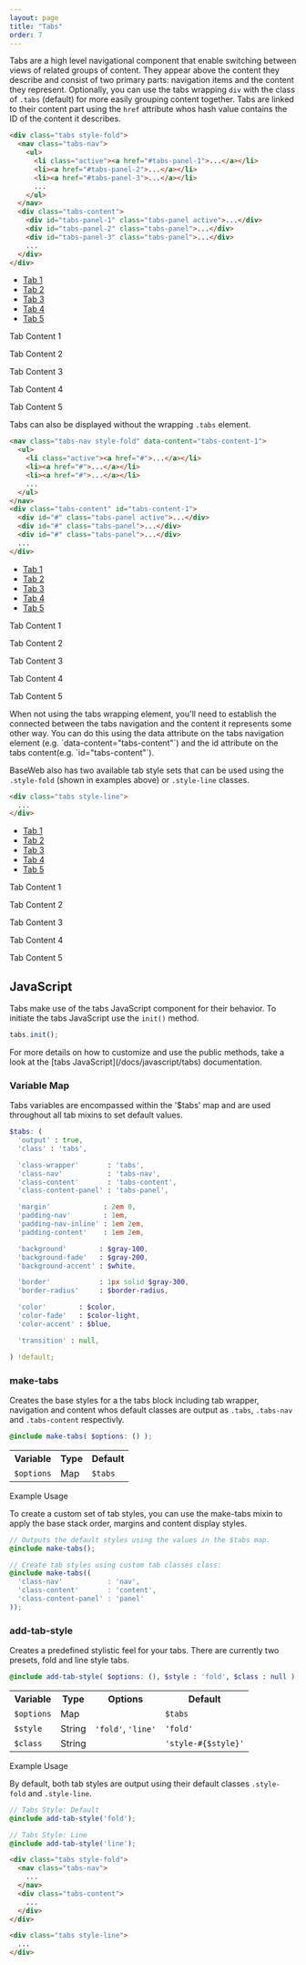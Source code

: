 ```yaml
---
layout: page
title: "Tabs"
order: 7
---
```


Tabs are a high level navigational component that enable switching between views of related groups of content. They appear above the content they describe and consist of two primary parts: navigation items and the content they represent. Optionally, you can use the tabs wrapping `div` with the class of `.tabs` (default) for more easily grouping content together. Tabs are linked to their content part using the `href` attribute whos hash value contains the ID of the content it describes.

```html
<div class="tabs style-fold">
  <nav class="tabs-nav">
    <ul>
      <li class="active"><a href="#tabs-panel-1">...</a></li>
      <li><a href="#tabs-panel-2">...</a></li>
      <li><a href="#tabs-panel-3">...</a></li>
      ...
    </ul>
  </nav>
  <div class="tabs-content">
    <div id="tabs-panel-1" class="tabs-panel active">...</div>
    <div id="tabs-panel-2" class="tabs-panel">...</div>
    <div id="tabs-panel-3" class="tabs-panel">...</div>
    ...
  </div>
</div>
```

<div class="demo demo-tabs">

  <div class="tabs style-fold">
    <nav class="tabs-nav">
      <ul>
        <li class="active"><a href="#tabs-panel-1">Tab 1</a></li>
        <li><a href="#tabs-panel-2">Tab 2</a></li>
        <li><a href="#tabs-panel-3">Tab 3</a></li>
        <li><a href="#tabs-panel-4">Tab 4</a></li>
        <li><a href="#tabs-panel-5">Tab 5</a></li>
      </ul>
    </nav>
    <div class="tabs-content">
      <div id="tabs-panel-1" class="tabs-panel active"><p>Tab Content 1</p></div>
      <div id="tabs-panel-2" class="tabs-panel"><p>Tab Content 2</p></div>
      <div id="tabs-panel-3" class="tabs-panel"><p>Tab Content 3</p></div>
      <div id="tabs-panel-4" class="tabs-panel"><p>Tab Content 4</p></div>
      <div id="tabs-panel-5" class="tabs-panel"><p>Tab Content 5</p></div>
    </div>
  </div>

</div><!-- .demo -->

Tabs can also be displayed without the wrapping `.tabs` element.

```html
<nav class="tabs-nav style-fold" data-content="tabs-content-1">
  <ul>
    <li class="active"><a href="#">...</a></li>
    <li><a href="#">...</a></li>
    <li><a href="#">...</a></li>
    ...
  </ul>
</nav>
<div class="tabs-content" id="tabs-content-1">
  <div id="#" class="tabs-panel active">...</div>
  <div id="#" class="tabs-panel">...</div>
  <div id="#" class="tabs-panel">...</div>
  ...
</div>
```

<div class="demo demo-tabs">

  <nav class="tabs-nav style-fold" data-content="tabs-content-1">
    <ul>
      <li class="active"><a href="#tabs-panel-6">Tab 1</a></li>
      <li><a href="#tabs-panel-7">Tab 2</a></li>
      <li><a href="#tabs-panel-8">Tab 3</a></li>
      <li><a href="#tabs-panel-9">Tab 4</a></li>
      <li><a href="#tabs-panel-10">Tab 5</a></li>
    </ul>
  </nav>
  <div class="tabs-content" id="tabs-content-1">
    <div id="tabs-panel-6" class="tabs-panel active"><p>Tab Content 1</p></div>
    <div id="tabs-panel-7" class="tabs-panel"><p>Tab Content 2</p></div>
    <div id="tabs-panel-8" class="tabs-panel"><p>Tab Content 3</p></div>
    <div id="tabs-panel-9" class="tabs-panel"><p>Tab Content 4</p></div>
    <div id="tabs-panel-10" class="tabs-panel"><p>Tab Content 5</p></div>
  </div>

</div><!-- .demo -->

<div class="notice info" markdown="1">
  When not using the tabs wrapping element, you'll need to establish the connected between the tabs navigation and the content it represents some other way. You can do this using the data attribute on the tabs navigation element (e.g. `data-content="tabs-content"`) and the id attribute on the tabs content(e.g. `id="tabs-content"`).
</div>

BaseWeb also has two available tab style sets that can be used using the `.style-fold` (shown in examples above) or `.style-line` classes.

```html
<div class="tabs style-line">
  ...
</div>
```

<div class="demo demo-tabs">

  <div class="tabs style-line">
    <nav class="tabs-nav">
      <ul>
        <li><a href="#tabs-panel-11">Tab 1</a></li>
        <li class="active"><a href="#tabs-panel-12">Tab 2</a></li>
        <li><a href="#tabs-panel-13">Tab 3</a></li>
        <li><a href="#tabs-panel-14">Tab 4</a></li>
        <li><a href="#tabs-panel-15">Tab 5</a></li>
      </ul>
    </nav>
    <div class="tabs-content">
      <div id="tabs-panel-11" class="tabs-panel"><p>Tab Content 1</p></div>
      <div id="tabs-panel-12" class="tabs-panel active"><p>Tab Content 2</p></div>
      <div id="tabs-panel-13" class="tabs-panel"><p>Tab Content 3</p></div>
      <div id="tabs-panel-14" class="tabs-panel"><p>Tab Content 4</p></div>
      <div id="tabs-panel-15" class="tabs-panel"><p>Tab Content 5</p></div>
    </div>
  </div>

</div><!-- .demo -->

## JavaScript

Tabs make use of the tabs JavaScript component for their behavior. To initiate the tabs JavaScript use the `init()` method.

```js
tabs.init();
```

<div class="notice info" markdown="1">
For more details on how to customize and use the public methods, take a look at the [tabs JavaScript](/docs/javascript/tabs) documentation.
</div>

<div id="toc" class="toc"></div>

<section id="map-tabs" class="docs-item" markdown="1">

### Variable Map

Tabs variables are encompassed within the '$tabs' map and are used throughout all tab mixins to set default values.

```scss
$tabs: (
  'output' : true,
  'class' : 'tabs',

  'class-wrapper'       : 'tabs',
  'class-nav'           : 'tabs-nav',
  'class-content'       : 'tabs-content',
  'class-content-panel' : 'tabs-panel',

  'margin'             : 2em 0,
  'padding-nav'        : 1em,
  'padding-nav-inline' : 1em 2em,
  'padding-content'    : 1em 2em,

  'background'        : $gray-100,
  'background-fade'   : $gray-200,
  'background-accent' : $white,

  'border'            : 1px solid $gray-300,
  'border-radius'     : $border-radius,

  'color'        : $color,
  'color-fade'   : $color-light,
  'color-accent' : $blue,

  'transition' : null,

) !default;
```

</section><!-- .docs-item -->

<section id="mixin-make-tabs" class="docs-item" markdown="1">

### make-tabs

Creates the base styles for a the tabs block including tab wrapper, navigation and content whos default classes are output as `.tabs`, `.tabs-nav` and `.tabs-content` respectivly.

```scss
@include make-tabs( $options: () );
```

<table class="table table-docs">
  <tr>
    <th>Variable</th>
    <th>Type</th>
    <th>Default</th>
  </tr>
  <tr>
    <td><code>$options</code></td>
    <td>Map</td>
    <td><code>$tabs</code></td>
  </tr>
</table>

<p class="subheading">Example Usage</p>

To create a custom set of tab styles, you can use the make-tabs mixin to apply the base stack order, margins and content display styles.

```scss
// Outputs the default styles using the values in the $tabs map.
@include make-tabs();

// Create tab styles using custom tab classes class:
@include make-tabs((
  'class-nav'           : 'nav',
  'class-content'       : 'content',
  'class-content-panel' : 'panel'
));
```

</section><!-- .docs-item -->

<section id="mixin-add-tab-styles" class="docs-item" markdown="1">

### add-tab-style

Creates a predefined stylistic feel for your tabs. There are currently two presets, fold and line style tabs.

```scss
@include add-tab-style( $options: (), $style : 'fold', $class : null );
```

<table class="table table-docs">
  <tr>
    <th>Variable</th>
    <th>Type</th>
    <th>Options</th>
    <th>Default</th>
  </tr>
  <tr>
    <td><code>$options</code></td>
    <td colspan="2">Map</td>
    <td><code>$tabs</code></td>
  </tr>
  <tr>
    <td><code>$style</code></td>
    <td>String</td>
    <td>
      <code>'fold'</code>,
      <code>'line'</code>
    </td>
    <td><code>'fold'</code></td>
  </tr>
  <tr>
    <td><code>$class</code></td>
    <td colspan="2">String</td>
    <td><code>'style-#{$style}'</code></td>
  </tr>
</table>

<p class="subheading">Example Usage</p>

By default, both tab styles are output using their default classes `.style-fold` and `.style-line`.

```scss
// Tabs Style: Default
@include add-tab-style('fold');

// Tabs Style: Line
@include add-tab-style('line');
```

```html
<div class="tabs style-fold">
  <nav class="tabs-nav">
    ...
  </nav>
  <div class="tabs-content">
    ...
  </div>
</div>

<div class="tabs style-line">
  ...
</div>
```

</section><!-- .docs-item -->
